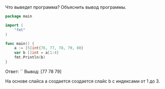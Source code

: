 Что выведет программа? Объяснить вывод программы.

```go
package main

import (
    "fmt"
)

func main() {
    a := [5]int{76, 77, 78, 79, 80}
    var b []int = a[1:4]
    fmt.Println(b)
}
```

Ответ:
``
Вывод: 
[77 78 79]

На основе слайса a создается создается слайс b с индексами от 1 до 3.
```
